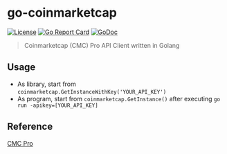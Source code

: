 # go-coinmarketcap
[![License](http://img.shields.io/badge/license-MIT-blue.svg)](https://raw.githubusercontent.com/hexoul/go-coinmarketcap/master/LICENSE)
[![Go Report Card](https://goreportcard.com/badge/github.com/hexoul/go-coinmarketcap)](https://goreportcard.com/report/github.com/hexoul/go-coinmarketcap)
[![GoDoc](https://godoc.org/github.com/hexoul/go-coinmarketcap?status.svg)](https://godoc.org/github.com/hexoul/go-coinmarketcap)

> Coinmarketcap (CMC) Pro API Client written in Golang

## Usage
- As library, start from `coinmarketcap.GetInstanceWithKey('YOUR_API_KEY')`
- As program, start from `coinmarketcap.GetInstance()` after executing `go run -apikey=[YOUR_API_KEY]`

## Reference
[CMC Pro](https://pro.coinmarketcap.com/api/v1)